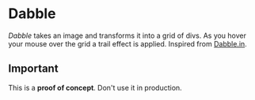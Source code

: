 # Dabble

_Dabble_ takes an image and transforms it into a grid of divs. As you hover your mouse over the grid a trail effect is applied. 
Inspired from [Dabble.in](http://dabble.in).

## Important
This is a __proof of concept__. Don't use it in production. 